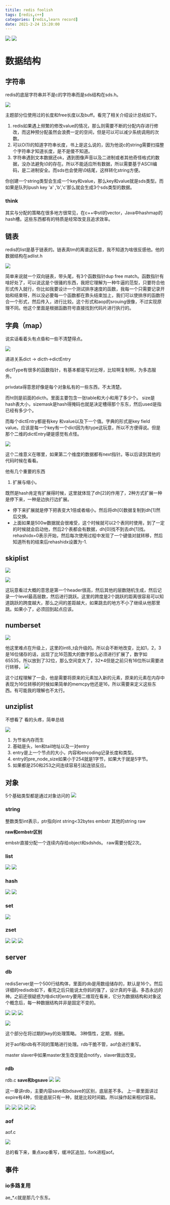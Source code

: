 ```yaml
---
titile: redis foolish
tags: [redis,c++]
categories: [redis,learn record]
date: 2021-2-24 15:20:00
---
```


![](https://img.shields.io/badge/theme-redis-brightgreen?style=plastic&logo=redis)
![](https://img.shields.io/badge/folloer-bettewn_100K-brightgreen?style=plastic&logo=github)

# 数据结构
## 字符串

redis的底层字符串并不是c的字符串而是sds结构在sds.h。

![](img/r1.png)

主题部分位使用过的长度和free长度以及buff。看完了相关介绍设计总结如下。

1. redis如果遇上频繁的修改value的情况，那么则需要不断的分配内存进行修改，而这种预分配虽然会浪费一定的空间，但是可以可以减少系统调用的次数。
2. 可以O(1)的知道字符串长度，书上是这么说的，因为他说c的string需要扫描整个字符串才知道长度，是不是傻不知道。
3. 字符串遇到文本数据还ok，遇到图像声音以及二进制或者其他奇怪格式的数据，没办法避免\0的存在。所以不能适应所有数据，所以需要基于ASCII编码，是二进制安全。而sds也会使用\0结尾，这样转化string方便。

你创建一个string类型会生成一个key和value，那么key和value就是sds类型。而如果是队列lpush key 'a' ,'b','c'那么就会生成3个sds类型的数据。

### think
其实与分配的策略在很多地方很常见，在c++中stl的vector，Java中hashmap的hash槽。这些东西都有的特质是经常改变且追求效率。

## 链表

redis的list是基于链表的。链表真tm的离谱这玩意，我不知道为啥很反感他。他的数据结构在adlist.h

![](img/r2.png)

简单来说就一个双向链表，带头尾，有3个函数指针dup free match。函数指针有啥好处了，可以说这是个很骚的东西，我把它理解为一种牛逼的范型，只要符合他形式传入就行，你比如我要设计一个测试排序速度的函数，我每一个只需要记录开始和结束呀，所以没必要每一个函数都在靠头结束加上，我们可以使排序的函数符合一个形式，然后传入，进行比较。这个形式和aop的srouing很像，不过实现原理不同。他这个里面是根据函数符号直接找到代码片进行执行的。

## 字典（map）

说实话看着头有点昏和一些不清楚得点。

![](img/r3.png)

递进关系dict -> dicth->dictEntry

dictType有很多的函数指针，有基本都是写对比呀，比较啊复制啊，为多态服务。

privdata得意思好像是每个对象私有的一些东西，不太清楚。

而ht则是前面的dicth。里面主要包含一张table和大小和用了多少个。
size是hash表大小，sizemask是hash得掩码也就是决定槽得那个东东，然后used是指已经有多少个。

而每个dictEntry都是有key 和value以及下一个值。字典的形式是key field value。应该是每一个key有一个dict因为有type这玩意，所以不方便得说。但是那个二维的dictEntry硬是感觉有点怪。

![](img/r4.png)

这个二维意义在哪里，如果第二个维度的数据都有next指针。等以后读到其他的代码时候在看看。

他有几个重要的东西

1. 扩展与缩小。

既然是hash肯定有扩展得时候，这里就体现了dh[2]的作用了，2种方式扩展一种是停下来，一种是边执行边扩展。

* 停下来扩展就是停下把表变大1倍或者缩小。然后将dh[0]数据复制到dh[1]然后交换。
* 上面如果是500w数据就会很难受，这个时候就可以2个表同时使用，到了一定的时候就会启动他，然后2个表都会有数据，dh[0]找不到去dh[1]找。rehashidx=0表示开始，然后每次使用过程中发现了一个键值对就转移，然后知道所有的结束后rehashidx设置为-1.

## skiplist
![](img/r5.png)

![](img/r6.png)

这玩意看过大概的意思是第一个header很高，然后其他的层数随机生成，然后记录一个level最高层数，然后进行跳跃。这里的跨度是2个跳跃的距离很容易可以知道跳跃的跨度越大，那么之间的差距越大，如果跳去的地方不小了继续从他那里跳。如果小了，必须回到起点应该。

## numberset
![](img/r7.png)

他这里难点在升级上，这里的int8_t会升级的。所以会不断地改变，比如1，2，3是16位储存的话，出现了比16范围大的数字那么必须进行扩展了，数字如65535，所以放到了32位，那么空间变大了，32*4但是之前只有16位所以需要进行转移，
![](img/r8.png)

这个过程理解了一会，他是需要将原来的元素加入新的元素，原来的元素在内存中表现为16位转移的时候如果简单的memcpy他还是16，所以需要来定义这些东西。有可能我的理解也不太行。

## unziplist

不想看了
看的头疼，简单总结

![](img/r10.png)

1. 为节省内存而生
2. 基础是头，len和tail地址以及一对entry
3. entry是上一个节点的大小，内容和encoding记录长度和类型。
4. entry的pre_node_size如果小于254就是1字节，如果大于就是5字节。
5. 如果都是250和253之间连续容易引起连锁反应。

## 对象

5个基础类型都是通过对象访问的
![](img/r9.png)


### string

整数类型int表示，ptr指向int
string<32bytes embstr
其他的string raw

**raw和embstr区别**

embstr直接分配一个连续内存给object和sdshds。
raw需要分配2次。

### list

![](img/r12.png)
![](img/r11.png)

### hash

![](img/r13.png)
![](img/r14.png)

### set

![](img/r15.png)

### zset

![](img/r16.png)
![](img/r17.png)
![](img/r18.png)

## server

### db
redisServer是一个500行结构体，里面的db是用数组储存的，默认是16个。然后详细的redisdb如下，看完之后只能说太你妈的强了，设计真的牛逼。多态永远的神。之前还很疑惑为啥dict的entry要用二维现在看来，它分为数据结构和对象这个概念后，每一种数据结构并非是固定不变的。

![](img/part2/r1.png)
![](img/part2/r2.png)
![](img/part2/r3.png)

![](img/part2/r4.png)

这个部分在将过期的key的处理策略。
3种惰性，定期，频删。

对于aof和rdb有不同的策略进行处理。rdb干脆不管，aof会进行重写。

master slaver中如果master发生改变就会notify，slaver做出改变。

### rdb
rdb.c
**save和bgsave**
![](img/part2/r5.png)
![](img/part2/r6.png)

这一章讲rdb，主要内容save和bdsave的区别，底层差不多。
上一章里面讲过expire有4种，但是底层只有一种，就是比较时间戳。所以操作起来相对容易。


![](img/part2/r7.png)
![](img/part2/r8.png)
![](img/part2/r9.png)
![](img/part2/r10.png)
![](img/part2/r11.png)

### aof
aof.c

![](img/part2/r12.png)

总的看下来，重点aop重写，缓冲区追加，fork进程aof。

## 事件
### io多路复用
ae_*.c就是那几个东东。